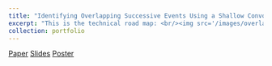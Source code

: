```yaml
---
title: "Identifying Overlapping Successive Events Using a Shallow Convolutional Neural Network"
excerpt: "This is the technical road map: <br/><img src='/images/overlapping.jpg'>"
collection: portfolio
--- 
```

[Paper](http://Wendy0601.github.io/files/main.pdf)
[Slides](http://Wendy0601.github.io/files/IOSE.pdf)
[Poster](http://Wendy0601.github.io/files/Poster_Identificaiton_overlapping.pdf)
